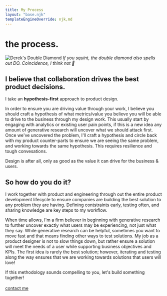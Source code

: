 ```yaml
---
title: My Process
layout: "base.njk"
templateEngineOverride: njk,md
---
```

<div id="process">

# the process.
<!-- Removed from section below: style="display:flex; justify-content:center" -->
<section>

![Derek's Double Diamond](/assets/diamond.png)
*If you squint, the double diamond also spells out DO. Coincidence, I think not 👀*
</section>
<section>

## I believe that collaboration drives the best product decisions.

I take an **hypothesis-first** approach to product design. 

In order to ensure you are driving value through your work, I believe you should craft a hypothesis of what metrics/value you believe you will be able to drive to the business through my design work. This usually start by engaging with analytics or existing user pain points, if this is a new idea any amount of generative research will uncover what we should attack first. Once we've uncovered the problem, I'll craft a hypothesis and circle back with my product counter-parts to ensure we are seeing the same problem, and working towards the same hypothesis. This requires resilience and tough convesations. 

Design is after all, only as good as the value it can drive for the business & users.
</section>
<section>

## So how do you do it?

I work together with product and engineering through out the entire product development lifecycle to ensure companies are building the best solution to any problem they are having. Defining contstraints early, testing often, and sharing knowledge are key steps to my workflow. 

When time allows, I'm a firm believer in beginning with generative research to further uncover exactly what users may be experiencing, not just what they say. While generative research can be helpful, sometimes you want to move fast and that means finding other ways to test solutions. My job as a product designer is not to slow things down, but rather ensure a solution will meet the needs of a user while supporting business objectives and KPIs. The first idea is rarely the best solution; however, iterating and testing along the way ensures that we are working towards solutions that users will love!

If this methodology sounds compelling to you, let's build something together!
<br /><br />
<a href="mailto:derekonay@gmail.com" class="button">contact me</a>
</section>
</div>